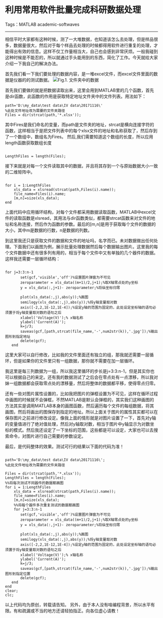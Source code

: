 # 利用常用软件批量完成科研数据处理

Tags：MATLAB academic-softwaves

---

相信平时大家都有这种时候，测了一大堆数据，也知道该怎么去处理，但是样品很多，数据量很大，然后对于每个样品去处理的时候都得用软件进行重复的处理，才能得出有效的信息。这样不仅工作量相当大，自己也会感到非常厌烦。一般我碰到这种时候是不能忍的，所以就通过手头能用到的东西，简化了工作。今天就给大家介绍一下我自己的解决办法。

首先我们看一下我们要处理的数据内容，是一堆excel文件，而excel文件里面的数据是仪器的的测试数据。
![Fig.1. 文件夹中的数据](http://upload-images.jianshu.io/upload_images/289798-379dca8d163a57a8.png?imageMogr2/auto-orient/strip%7CimageView2/2/w/1240)

首先我们要做的就是把数据读取出来，这里会用到MATLAB里的几个函数，首先是dir函数，此函数的作用是获取特定地址文件夹中的文件列表。用法如下：
<pre><code>path='D:\my_data\test data\IV data\20171116\'
%此处文件地址改为需要的文件夹路径
Files = dir(strcat(path,'*.xlsx'));
</code></pre>
其中Fires是我们命名的变量，而path是文件夹的地址，strcat是横向连接字符的函数，这样相当于是把文件列表中的每个xlsx文件的地址和名称获取了，然后存到了一个数组中，数组名为Fires。
然后,我们需要知道这个数组的长度，所以应用length函数获取数组长度
<pre><code>
LengthFiles = length(Files);
</code></pre>
接下来就是对每一个文件读取其中的数据，并且将其存到一个与原始数据大小一致的二维矩阵中。
<pre><code>
for i = 1:LengthFiles
    xls_data = xlsread(strcat(path,Files(i).name));
    file_name=Files(i).name;
    [m,n]=size(xls_data);
end
</code></pre>
上面代码中应用循环结构，对每个文件都采用数据读取函数，MATLAB中excel文件的读取函数是xlsread，其用法与dir函数类似，都需要strcat函数来对文件的地址和名称连接，然后作为函数的参数。最后的[m,n]是用于获取每个文件的数据的大小，其中m是数据的行数，n是数据的列数。

到这里我还只是获取文件的数据和文件的地址吗，名字而已。未对数据做出任何处理。下面我们以画图为例，展示批量处理数据然后每个数据输出图片。这里我的每个文件数据中还有很多列有用的，相当于每个文件中又有单独的几个器件的数据。这样我还需要一层循环结构：
<pre><code>
for j=3:3:n-1
       set(gcf,'visible','off')%设置图片弹窗为不可见
       zeroparameter = xls_data((m+1)/2,j+1);%取X轴零点处的y坐标
       y = xls_data(:,j+1)- zeroparameter;%将纵坐标归零
           
       plot(xls_data(:,j),abs(y));%画图
       semilogy(xls_data(:,j),abs(y));%将y轴变量取对数
       axis([-2,2,1E-12,1E-4]);%设定y轴的范围为固定的，此处设定坐标轴的语句必须置于将y轴变量取对数的语句之后 
       xlabel('Voltage(V)');% x轴名称
       ylabel('Current(A)');
       k=j/3;
       saveas(gcf,[path,strcat(file_name,'-',num2str(k)),'.jpg']);%输出图形到指定地址
       delete(gcf);
   end
</code></pre>
这里大家可以自行修改，比如我的文件里面还有独立的组，那我就还需要一层循环，但是如果你的文件里只有一组数据，那你就不需要在加一层循环。

我这里是每三列数据为一组，所以我这里循环的步长是j=3:3:n-1，但是其实你也可以根据自己的来定。还有我的数据测试了之后会在零点处有一点漂移，所以我对妹一组数据都会获取零点处的漂移量，然后将整体的数据都平移，使得零点归零。

还有一些对图片属性设置的，比如我把图片的弹框设置为不可见，这样在循环过程中画图的时候就不会弹框，不然MATLAB是默认会弹框的，其实我们这种画图的方法其实是调用MATLAB本身的画图函数，然后遍历每个文件的每组数据，将其画图，然后将画出的图保存到指定的地址。所以上面关于图片的属性其实都可以在保存图片之前进行修改设定。像我上面的情形就是对图片设置了一下，首先对y轴的变量值进行了绝对值处理，然后对y轴取对数，相当于图片中y轴显示为对数坐标的模式。然后我还设定了一下坐标的范围，这些都是可以设定，大家也可以去搜索命令，对图片进行自己需要的参数设定。

最后，是代码整体的效果。测试可行的结果以下面的代码为准！
<pre><code>
path='D:\my_data\test data\IV data\20171116\';
%此处文件地址改为需要的文件夹路径

Files = dir(strcat(path,'*.xlsx'));
LengthFiles = length(Files);
%%将每次测试不同器件的数据都画图
for i = 1:LengthFiles
    xls_data = xlsread(strcat(path,Files(i).name));
    file_name=Files(i).name;
    [m,n]=size(xls_data);
    %%将每个器件多次重复测试的数据都画图
    for j=3:3:n-1
       set(gcf,'visible','off')%设置图片弹窗为不可见
       zeroparameter = xls_data((m+1)/2,j+1);%取X轴零点处的y坐标
       y = xls_data(:,j+1)- zeroparameter;%将纵坐标归零
           
       plot(xls_data(:,j),abs(y));%画图
       semilogy(xls_data(:,j),abs(y));%将y轴变量取对数
       axis([-2,2,1E-12,1E-4]);%设定y轴的范围为固定的，此处设定坐标轴的语句必须置于将y轴变量取对数的语句之后 
       xlabel('Voltage(V)');% x轴名称
       ylabel('Current(A)');
       k=j/3;
       saveas(gcf,[path,strcat(file_name,'-',num2str(k)),'.jpg']);%输出图形到指定位置
       delete(gcf);
   end
end
clear;
clc;
</code></pre>
以上代码均为原创，转载请告知。
另外，由于本人没有啥编程背景，所以水平有限。有和疏漏或不当的地方还请轻拍指正。向各位虚心请教！




